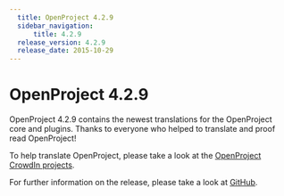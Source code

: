 ```yaml
---
  title: OpenProject 4.2.9
  sidebar_navigation:
      title: 4.2.9
  release_version: 4.2.9
  release_date: 2015-10-29
---
```


# OpenProject 4.2.9

OpenProject 4.2.9 contains the newest translations for the OpenProject
core and plugins. Thanks to everyone who helped to translate and proof
read OpenProject!

To help translate OpenProject, please take a look at the 
[OpenProject CrowdIn projects](https://crowdin.com/projects/opf).

For further information on the release, please take a look at
[GitHub](https://github.com/opf/openproject/tree/v4.2.9).



